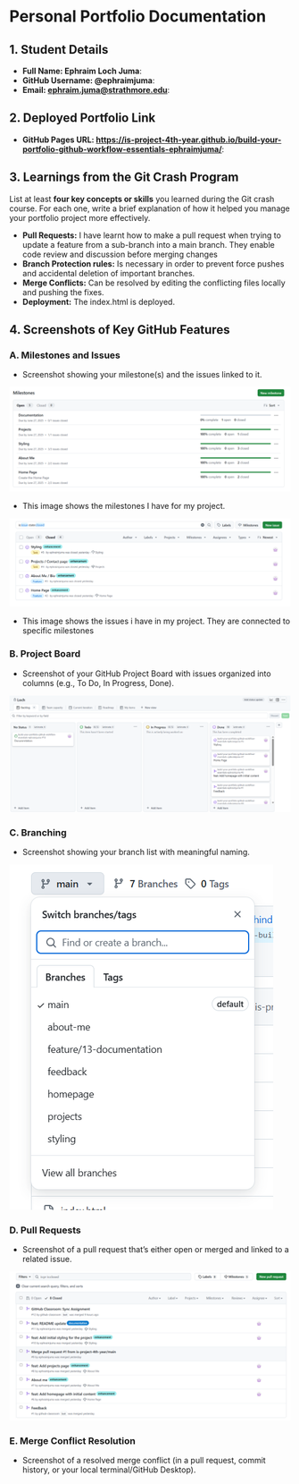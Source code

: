 # Personal Portfolio Documentation

## 1. Student Details

- **Full Name: Ephraim Loch Juma**:
- **GitHub Username: @ephraimjuma**:
- **Email: ephraim.juma@strathmore.edu**:

## 2. Deployed Portfolio Link

- **GitHub Pages URL: https://is-project-4th-year.github.io/build-your-portfolio-github-workflow-essentials-ephraimjuma/**:  

## 3. Learnings from the Git Crash Program

List at least **four key concepts or skills** you learned during the Git crash course. For each one, write a brief explanation of how it helped you manage your portfolio project more effectively.

- **Pull Requests:** I have learnt how to make a pull request when trying to update a feature from a sub-branch into a main branch. They enable code review and discussion before merging changes
- **Branch Protection rules:** Is necessary in order to prevent force pushes and accidental deletion of important branches.
- **Merge Conflicts:** Can be resolved by editing the conflicting files locally and pushing the fixes.
- **Deployment:** The index.html is deployed.


## 4. Screenshots of Key GitHub Features

### A. Milestones and Issues

- Screenshot showing your milestone(s) and the issues linked to it.

![Milestones](milestones.png) 
- This image shows the milestones I have for my project.

![Issues](issues.png)
- This image shows the issues i have in my project. They are connected to specific milestones

### B. Project Board

- Screenshot of your GitHub Project Board with issues organized into columns (e.g., To Do, In Progress, Done).

![Project Board](projectboard.png)

### C. Branching

- Screenshot showing your branch list with meaningful naming.

![Branches](branches.png)

### D. Pull Requests

- Screenshot of a pull request that’s either open or merged and linked to a related issue.

![Pull Request](pullrequest.png)

### E. Merge Conflict Resolution

- Screenshot of a resolved merge conflict (in a pull request, commit history, or your local terminal/GitHub Desktop).

